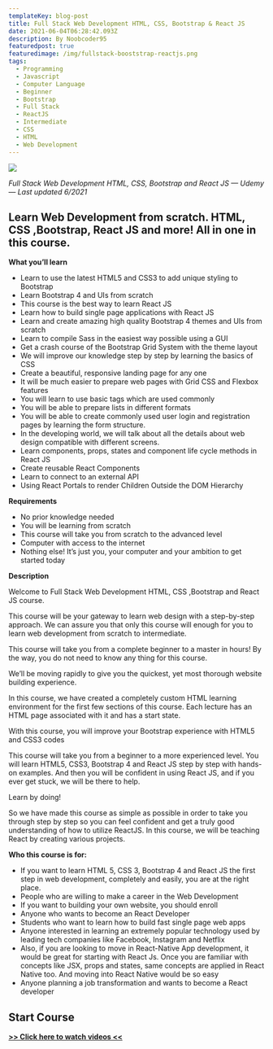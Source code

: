 ```yaml
---
templateKey: blog-post
title: Full Stack Web Development HTML, CSS, Bootstrap & React JS
date: 2021-06-04T06:28:42.093Z
description: By Noobcoder95
featuredpost: true
featuredimage: /img/fullstack-booststrap-reactjs.png
tags:
  - Programming
  - Javascript
  - Computer Language
  - Beginner
  - Bootstrap
  - Full Stack
  - ReactJS
  - Intermediate
  - CSS
  - HTML
  - Web Development
---
```

![](/img/fullstack-booststrap-reactjs.png)

*Full Stack Web Development HTML, CSS, Bootstrap and React JS — Udemy — Last updated 6/2021*

## Learn Web Development from scratch. HTML, CSS ,Bootstrap, React JS and more! All in one in this course.

**What you’ll learn**

* Learn to use the latest HTML5 and CSS3 to add unique styling to Bootstrap
* Learn Bootstrap 4 and UIs from scratch
* This course is the best way to learn React JS
* Learn how to build single page applications with React JS
* Learn and create amazing high quality Bootstrap 4 themes and UIs from scratch
* Learn to compile Sass in the easiest way possible using a GUI
* Get a crash course of the Bootstrap Grid System with the theme layout
* We will improve our knowledge step by step by learning the basics of CSS
* Create a beautiful, responsive landing page for any one
* It will be much easier to prepare web pages with Grid CSS and Flexbox features
* You will learn to use basic tags which are used commonly
* You will be able to prepare lists in different formats
* You will be able to create commonly used user login and registration pages by learning the form structure.
* In the developing world, we will talk about all the details about web design compatible with different screens.
* Learn components, props, states and component life cycle methods in React JS
* Create reusable React Components
* Learn to connect to an external API
* Using React Portals to render Children Outside the DOM Hierarchy


**Requirements**

* No prior knowledge needed
* You will be learning from scratch
* This course will take you from scratch to the advanced level
* Computer with access to the internet
* Nothing else! It’s just you, your computer and your ambition to get started today

**Description**

Welcome to Full Stack Web Development HTML, CSS ,Bootstrap and React JS course.

This course will be your gateway to learn web design with a step-by-step approach.  We can assure you that only this course will enough for you to learn web development from scratch to intermediate.

This course will take you from a complete beginner to a  master in hours! By the way, you do not need to know any thing for this course.

We’ll be moving rapidly to give you the quickest, yet most thorough website building experience.

In this course, we have created a completely custom HTML learning environment for the first few sections of this course. Each lecture has an HTML page associated with it and has a start state.

With this course, you will improve your Bootstrap experience with HTML5 and CSS3 codes

This course will take you from a beginner to a more experienced level. You will learn HTML5, CSS3, Bootstrap 4 and React JS step by step with hands-on examples. And then you will be confident in using React JS, and if you ever get stuck, we will be there to help.

Learn by doing!

So we have made this course as simple as possible in order to take you through step by step so you can feel confident and get a truly good understanding of how to utilize ReactJS.  In this course, we will be teaching React by creating various projects.


**Who this course is for:**

* If you want to learn HTML 5, CSS 3, Bootstrap 4 and React JS the first step in web development, completely and easily, you are at the right place.
* People who are willing to make a career in the Web Development
* If you want to building your own website, you should enroll
* Anyone who wants to become an React Developer
* Students who want to learn how to build fast single page web apps
* Anyone interested in learning an extremely popular technology used by leading tech companies like Facebook, Instagram and Netflix
* Also, if you are looking to move in React-Native App development, it would be great for starting with React Js. Once you are familiar with concepts like JSX, props and states, same concepts are applied in React Native too. And moving into React Native would be so easy
* Anyone planning a job transformation and wants to become a React developer

## **Start Course**

**[>> Click here to watch videos <<](https://www.fembed.com/p/m62m1f5lgk-0dze)**
